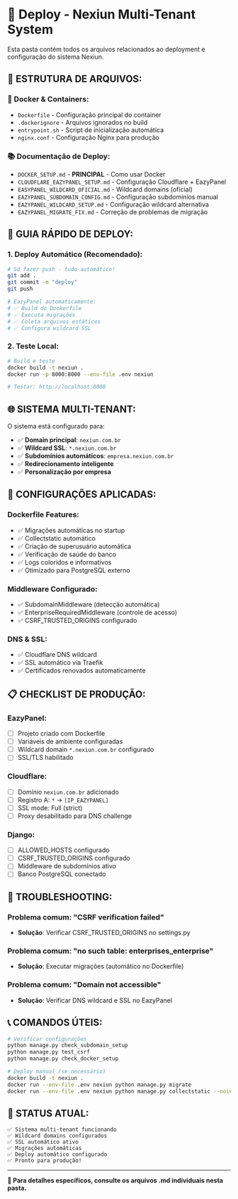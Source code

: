 # 🚀 Deploy - Nexiun Multi-Tenant System

Esta pasta contém todos os arquivos relacionados ao deployment e configuração do sistema Nexiun.

## 📁 **ESTRUTURA DE ARQUIVOS:**

### **🐳 Docker & Containers:**
- `Dockerfile` - Configuração principal do container
- `.dockerignore` - Arquivos ignorados no build
- `entrypoint.sh` - Script de inicialização automática
- `nginx.conf` - Configuração Nginx para produção

### **📚 Documentação de Deploy:**
- `DOCKER_SETUP.md` - **PRINCIPAL** - Como usar Docker
- `CLOUDFLARE_EAZYPANEL_SETUP.md` - Configuração Cloudflare + EazyPanel
- `EASYPANEL_WILDCARD_OFICIAL.md` - Wildcard domains (oficial)
- `EAZYPANEL_SUBDOMAIN_CONFIG.md` - Configuração subdomínios manual
- `EAZYPANEL_WILDCARD_SETUP.md` - Configuração wildcard alternativa
- `EAZYPANEL_MIGRATE_FIX.md` - Correção de problemas de migração

## 🎯 **GUIA RÁPIDO DE DEPLOY:**

### **1. Deploy Automático (Recomendado):**
```bash
# Só fazer push - tudo automático!
git add .
git commit -m "deploy"
git push

# EazyPanel automaticamente:
# ✅ Build do Dockerfile
# ✅ Executa migrações
# ✅ Coleta arquivos estáticos
# ✅ Configura wildcard SSL
```

### **2. Teste Local:**
```bash
# Build e teste
docker build -t nexiun .
docker run -p 8000:8000 --env-file .env nexiun

# Testar: http://localhost:8000
```

## 🌐 **SISTEMA MULTI-TENANT:**

O sistema está configurado para:
- ✅ **Domain principal**: `nexiun.com.br`
- ✅ **Wildcard SSL**: `*.nexiun.com.br`
- ✅ **Subdomínios automáticos**: `empresa.nexiun.com.br`
- ✅ **Redirecionamento inteligente**
- ✅ **Personalização por empresa**

## 🔧 **CONFIGURAÇÕES APLICADAS:**

### **Dockerfile Features:**
- ✅ Migrações automáticas no startup
- ✅ Collectstatic automático
- ✅ Criação de superusuário automática
- ✅ Verificação de saúde do banco
- ✅ Logs coloridos e informativos
- ✅ Otimizado para PostgreSQL externo

### **Middleware Configurado:**
- ✅ SubdomainMiddleware (detecção automática)
- ✅ EnterpriseRequiredMiddleware (controle de acesso)
- ✅ CSRF_TRUSTED_ORIGINS configurado

### **DNS & SSL:**
- ✅ Cloudflare DNS wildcard
- ✅ SSL automático via Traefik
- ✅ Certificados renovados automaticamente

## 📋 **CHECKLIST DE PRODUÇÃO:**

### **EazyPanel:**
- [ ] Projeto criado com Dockerfile
- [ ] Variáveis de ambiente configuradas
- [ ] Wildcard domain `*.nexiun.com.br` configurado
- [ ] SSL/TLS habilitado

### **Cloudflare:**
- [ ] Domínio `nexiun.com.br` adicionado
- [ ] Registro A: `*` → `[IP_EAZYPANEL]`
- [ ] SSL mode: Full (strict)
- [ ] Proxy desabilitado para DNS challenge

### **Django:**
- [ ] ALLOWED_HOSTS configurado
- [ ] CSRF_TRUSTED_ORIGINS configurado
- [ ] Middleware de subdomínios ativo
- [ ] Banco PostgreSQL conectado

## 🚨 **TROUBLESHOOTING:**

### **Problema comum: "CSRF verification failed"**
- **Solução**: Verificar CSRF_TRUSTED_ORIGINS no settings.py

### **Problema comum: "no such table: enterprises_enterprise"**
- **Solução**: Executar migrações (automático no Dockerfile)

### **Problema comum: "Domain not accessible"**
- **Solução**: Verificar DNS wildcard e SSL no EazyPanel

## 📞 **COMANDOS ÚTEIS:**

```bash
# Verificar configurações
python manage.py check_subdomain_setup
python manage.py test_csrf
python manage.py check_docker_setup

# Deploy manual (se necessário)
docker build -t nexiun .
docker run --env-file .env nexiun python manage.py migrate
docker run --env-file .env nexiun python manage.py collectstatic --noinput
```

## 🎉 **STATUS ATUAL:**

```
✅ Sistema multi-tenant funcionando
✅ Wildcard domains configurados
✅ SSL automático ativo
✅ Migrações automáticas
✅ Deploy automático configurado
✅ Pronto para produção!
```

---

**📖 Para detalhes específicos, consulte os arquivos .md individuais nesta pasta.** 